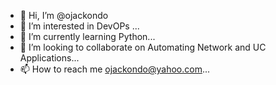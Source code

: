 - 👋 Hi, I’m @ojackondo
- 👀 I’m interested in DevOPs ...
- 🌱 I’m currently learning Python...
- 💞️ I’m looking to collaborate on Automating Network and UC Applications...
- 📫 How to reach me ojackondo@yahoo.com...

<!---
ojackondo/ojackondo is a ✨ special ✨ repository because its `README.md` (this file) appears on your GitHub profile.
You can click the Preview link to take a look at your changes.
--->
